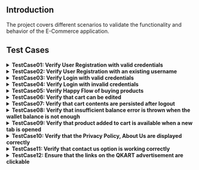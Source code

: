 ## Introduction
The project covers different scenarios to validate the functionality and behavior of the E-Commerce application.

## Test Cases
<details>
<summary><b>TestCase01: Verify User Registration with valid credentials</b></summary>
<ul>
<details>
<summary>Details</summary>

- **Objective**: To verify that a new user can successfully register with valid credentials.
- **Steps**:
  1. Navigate to the registration page.
  2. Enter valid user details (username, password, etc.).
  3. Click on the registration button.
  4. Verify if the registration is successful and the user is redirected to the home page.
</details>
<details>
<summary>Screenshots</summary>

![TestCase01_Login_Passed.png](./screenshots/TestCase01_Login_Passed.png)

![TestCase01_Registration_Passed.png](./screenshots/TestCase01_Registration_Passed.png)

![TestCase01_StartTestCase.png](./screenshots/TestCase01_StartTestCase.png)

</details>
</ul>
</details>

<details>
<summary><b>TestCase02: Verify User Registration with an existing username</b></summary>
<ul>
<details>
<summary>Details</summary>

- **Objective**: To verify that the registration process prevents using an existing username.
- **Steps**:
  1. Navigate to the registration page.
  2. Enter an existing username and valid credentials.
  3. Click on the registration button.
  4. Verify if the registration fails and displays an appropriate error message.
</details>
<details>
<summary>Screenshots</summary>

![TestCase02_Reregistration_Blocked.png](./screenshots/TestCase02_Reregistration_Blocked.png)

![TestCase02_StartTestCase.png](./screenshots/TestCase02_StartTestCase.png)

</details>
</ul>
</details>

<details>
<summary><b>TestCase03: Verify Login with valid credentials</b></summary>
<ul>
<details>
<summary>Details</summary>

- **Objective**: To verify that a registered user can login with valid credentials.
- **Steps**:
  1. Navigate to the login page.
  2. Enter valid username and password.
  3. Click on the login button.
  4. Verify if the login is successful and the user is redirected to the home page.
</details>
<details>
<summary>Screenshots</summary>

![TestCase03_StartTestCase.png](./screenshots/TestCase03_StartTestCase.png)

</details>
</ul>
</details>

<details>
<summary><b>TestCase04: Verify Login with invalid credentials</b></summary>
<ul>
<details>
<summary>Details</summary>

- **Objective**: To verify that the login process fails with invalid credentials.
- **Steps**:
  1. Navigate to the login page.
  2. Enter invalid username and password.
  3. Click on the login button.
  4. Verify if the login fails and an appropriate error message is displayed.
</details>
<details>
<summary>Screenshots</summary>

![TestCase04_SizeChart_Closed.png](./screenshots/TestCase04_SizeChart_Closed.png)

![TestCase04_SizeChart_Opened.png](./screenshots/TestCase04_SizeChart_Opened.png)

![TestCase04_SizeChart_Presence.png](./screenshots/TestCase04_SizeChart_Presence.png)

![TestCase04_SizeChart_Validated.png](./screenshots/TestCase04_SizeChart_Validated.png)

![TestCase04_StartTestCase.png](./screenshots/TestCase04_StartTestCase.png)

</details>
</ul>
</details>

<details>
<summary><b>TestCase05: Verify Happy Flow of buying products</b></summary>
<ul>
<details>
<summary>Details</summary>

- **Objective**: To verify the happy flow of buying products from the website.
- **Steps**:
  1. Register a new user.
  2. Login with the newly registered user's credentials.
  3. Add products to the cart.
  4. Go to the checkout page and place the order.
  5. Verify if the order is placed successfully.
</details>
<details>
<summary>Screenshots</summary>

![TestCase05_HappyFlow_Verified.png](./screenshots/TestCase05_HappyFlow_Verified.png)

![TestCase05_StartTestCase.png](./screenshots/TestCase05_StartTestCase.png)

</details>
</ul>
</details>

<details>
<summary><b>TestCase06: Verify that cart can be edited</b></summary>
<ul>
<details>
<summary>Details</summary>

- **Objective**: To verify that the cart can be edited by adding/removing products.
- **Steps**:
  1. Register a new user.
  2. Login with the newly registered user's credentials.
  3. Add products to the cart.
  4. Update the quantity of products in the cart.
  5. Verify if the cart is updated accordingly.
</details>
<details>
<summary>Screenshots</summary>

![TestCase06_Cart_Edit_Verified.png](./screenshots/TestCase06_Cart_Edit_Verified.png)

![TestCase06_StartTestCase.png](./screenshots/TestCase06_StartTestCase.png)

</details>
</ul>
</details>

<details>
<summary><b>TestCase07: Verify that cart contents are persisted after logout</b></summary>
<ul>
<details>
<summary>Details</summary>

- **Objective**: To verify that the cart contents are persisted even after the user logs out.
- **Steps**:
  1. Register a new user.
  2. Login with the newly registered user's credentials.
  3. Add products to the cart.
  4. Log out the user.
  5. Log in again with the same user's credentials.
  6. Verify if the cart contents are still present.
</details>
<details>
<summary>Screenshots</summary>

![TestCase07_Cart_Contents_Persisted.png](./screenshots/TestCase07_Cart_Contents_Persisted.png)

![TestCase07_StartTestCase.png](./screenshots/TestCase07_StartTestCase.png)

</details>
</ul>
</details>

<details>
<summary><b>TestCase08: Verify that insufficient balance error is thrown when the wallet balance is not enough</b></summary>
<ul>
<details>
<summary>Details</summary>

- **Objective**: To verify that an insufficient balance error is thrown when the wallet balance is not enough to place an order.
- **Steps**:
  1. Register a new user.
  2. Login with the newly registered user's credentials.
  3. Add products to the cart with a high quantity.
  4. Go to the checkout page and place the order.
  5. Verify if the insufficient balance error message is displayed.
</details>
<details>
<summary>Screenshots</summary>

![TestCase08_Insufficient_Balance_Error.png](./screenshots/TestCase08_Insufficient_Balance_Error.png)

![TestCase08_StartTestCase.png](./screenshots/TestCase08_StartTestCase.png)

</details>
</ul>
</details>

<details>
<summary><b>TestCase09: Verify that product added to cart is available when a new tab is opened</b></summary>
<ul>
<details>
<summary>Details</summary>

- **Objective**: To verify that a product added to the cart is available when a new tab is opened.
- **Steps**:
  1. Register a new user.
  2. Login with the newly registered user's credentials.
  3. Add a product to the cart.
  4. Open a new tab and navigate to the website.
  5. Verify if the cart contents are still present.
</details>
<details>
<summary>Screenshots</summary>

![TestCase09_EndTestCase.png](./screenshots/TestCase09_EndTestCase.png)

![TestCase09_StartTestCase.png](./screenshots/TestCase09_StartTestCase.png)

</details>
</ul>
</details>

<details>
<summary><b>TestCase10: Verify that the Privacy Policy, About Us are displayed correctly</b></summary>
<ul>
<details>
<summary>Details</summary>

- **Objective**: To verify that the Privacy Policy and About Us pages are displayed correctly.
- **Steps**:
  1. Register a new user.
  2. Login with the newly registered user's credentials.
  3. Click on the Privacy Policy link.
  4. Verify if the Privacy Policy page is displayed correctly.
  5. Click on the About Us link.
  6. Verify if the About Us page is displayed correctly.
</details>
<details>
<summary>Screenshots</summary>

![TestCase10_EndTestCase.png](./screenshots/TestCase10_EndTestCase.png)

![TestCase10_StartTestCase.png](./screenshots/TestCase10_StartTestCase.png)

</details>
</ul>
</details>

<details>
<summary><b>TestCase11: Verify that contact us option is working correctly</b></summary>
<ul>
<details>
<summary>Details</summary>

- **Objective**: To verify that the Contact Us option is working correctly.
- **Steps**:
  1. Navigate to the Contact Us page.
  2. Enter name, email, and message.
  3. Click on the Contact Us button.
  4. Verify if the Contact Us form submission is successful.
</details>
<details>
<summary>Screenshots</summary>

![TestCase11_EndTestCase.png](./screenshots/TestCase11_EndTestCase.png)

![TestCase11_StartTestCase.png](./screenshots/TestCase11_StartTestCase.png)

</details>
</ul>
</details>

<details>
<summary><b>TestCase12: Ensure that the links on the QKART advertisement are clickable</b></summary>
<ul>
<details>
<summary>Details</summary>

- **Objective**: To ensure that the links on the QKART advertisement are clickable.
- **Steps**:
  1. Register a new user.
  2. Login with the newly registered user's credentials.
  3. Add a product to the cart.
  4. Go to the checkout page and place the order.
  5. Verify if the QKART advertisements are displayed.
  6. Verify if the links on the QKART advertisements are clickable.
</details>
<details>
<summary>Screenshots</summary>

![TestCase12_EndTestCase.png](./screenshots/TestCase12_EndTestCase.png)

![TestCase12_StartTestCase.png](./screenshots/TestCase12_StartTestCase.png)

</details>
</ul>
</details>

